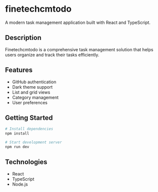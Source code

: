 # finetechcmtodo

A modern task management application built with React and TypeScript.

## Description

Finetechcmtodo is a comprehensive task management solution that helps users organize and track their tasks efficiently.

## Features

- GitHub authentication
- Dark theme support
- List and grid views
- Category management
- User preferences

## Getting Started

```bash
# Install dependencies
npm install

# Start development server
npm run dev
```

## Technologies

- React
- TypeScript
- Node.js
